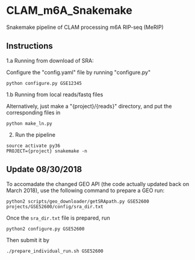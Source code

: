 # CLAM_m6A_Snakemake
Snakemake pipeline of CLAM processing m6A RIP-seq (MeRIP)


## Instructions

1.a Running from download of SRA:

Configure the "config.yaml" file by running "configure.py"
```
python configure.py GSE12345
```

1.b Running from local reads/fastq files

Alternatively, just make a "{project}/{reads}" directory, and put the corresponding files in
```
python make_ln.py
```

2. Run the pipeline
```
source activate py36
PROJECT={project} snakemake -n
```
## Update 08/30/2018
To accomadate the changed GEO API (the code actually updated back on March 2018), use the following command to prepare a GEO run:
```
python2 scripts/geo_downloader/getSRApath.py GSE52600 projects/GSE52600/config/sra_dir.txt 
```
Once the `sra_dir.txt` file is prepared, run
```
python2 configure.py GSE52600
```
Then submit it by 
```
./prepare_individual_run.sh GSE52600
```